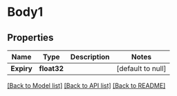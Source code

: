 # Body1

## Properties
Name | Type | Description | Notes
------------ | ------------- | ------------- | -------------
**Expiry** | **float32** |  | [default to null]

[[Back to Model list]](../README.md#documentation-for-models) [[Back to API list]](../README.md#documentation-for-api-endpoints) [[Back to README]](../README.md)


